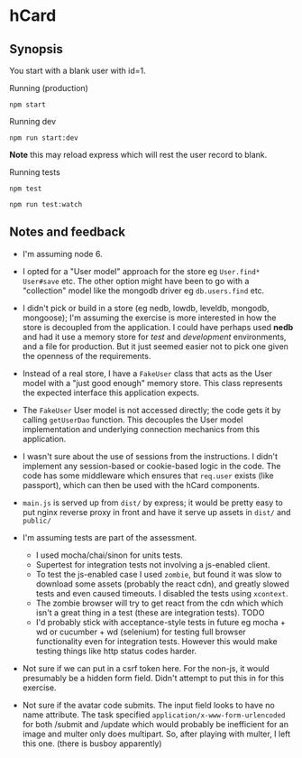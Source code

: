 # hCard

## Synopsis

You start with a blank user with id=1.

Running (production)

    npm start

Running dev

    npm run start:dev

**Note** this may reload express which will rest the user record to blank.

Running tests

    npm test

    npm run test:watch

## Notes and feedback

* I'm assuming node 6.
* I opted for a "User model" approach for the store eg `User.find*`
  `User#save` etc. The other option might have been to go with a
  "collection" model like the mongodb driver eg `db.users.find` etc.

* I didn't pick or build in a store (eg nedb, lowdb, leveldb, mongodb,
  mongoose); I'm assuming the exercise is more interested in how the
  store is decoupled from the application.
  I could have perhaps used **nedb** and had it use a memory
  store for *test* and *development* environments, and a file
  for production.  But it just seemed easier not to pick one
  given the openness of the requirements.

* Instead of a real store, I have a `FakeUser` class that acts as the
  User model with a "just good enough" memory store.  This class
  represents the expected interface this application expects.
* The `FakeUser` User model is not accessed directly; the code gets it by
  calling `getUserDao` function. This decouples the User model
  implementation and underlying connection mechanics from this
  application.

* I wasn't sure about the use of sessions from the instructions.
  I didn't implement any session-based or cookie-based logic in the code.
  The code has some middleware which ensures that `req.user` exists
  (like passport), which can then be used with the hCard components.

* `main.js` is served up from `dist/` by express; it would be pretty easy
  to put nginx reverse proxy in front and have it serve up
  assets in `dist/` and `public/`

* I'm assuming tests are part of the assessment.
  * I used mocha/chai/sinon for units tests.
  * Supertest for integration tests not involving a js-enabled client.
  * To test the js-enabled case I used `zombie`, but found it was
    slow to download some assets (probably the react cdn), and
    greatly slowed tests and even caused timeouts.
    I disabled the tests using `xcontext`.
  * The zombie browser will try to get react from the cdn which
    which isn't a great thing in a test (these are integration tests).
    TODO
  * I'd probably stick with acceptance-style tests in future eg
    mocha + wd or cucumber + wd (selenium) for testing full browser
    functionality even for integration tests.
    However this would make testing things like http status codes harder.

* Not sure if we can put in a csrf token here.
  For the non-js, it would presumably be a hidden form field.
  Didn't attempt to put this in for this exercise.

* Not sure if the avatar code submits.
  The input field looks to have no name attribute.
  The task specified `application/x-www-form-urlencoded` for both /submit
  and /update which would probably be inefficient for an image
  and multer only does multipart.
  So, after playing with multer, I left this one.
  (there is busboy apparently)
